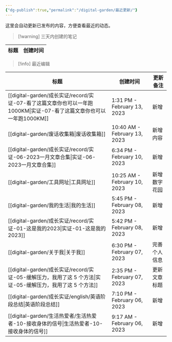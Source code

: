 ```yaml
---
{"dg-publish":true,"permalink":"/digital-garden/最近更新/"}
---
```



这里会自动更新已发布的内容，方便查看最近的动态。

> [!warning] 三天内创建的笔记

| 标题 | 创建时间 |
| -- | ---- |


> [!info] 最近编辑

| 标题                                                                                     | 创建时间                         | 更新备注   |
| -------------------------------------------------------------------------------------- | ---------------------------- | ------ |
| [[digital-garden/成长实证/record/实证-07-看了这篇文章你也可以一年跑1000KM\|实证-07-看了这篇文章你也可以一年跑1000KM]] | 1:31 PM - February 13, 2023  | 新增     |
| [[digital-garden/废话收集箱\|废话收集箱]]                                                     | 10:40 AM - February 13, 2023 | 新增内容   |
| [[digital-garden/成长实证/record/实证-06-2023一月文章合集\|实证-06-2023一月文章合集]]                   | 6:34 PM - February 10, 2023  | 新增     |
| [[digital-garden/工具网址\|工具网址]]                                                       | 10:25 AM - February 10, 2023 | 新增数字花园 |
| [[digital-garden/我的生活\|我的生活]]                                                       | 5:45 PM - February 08, 2023  | 新增     |
| [[digital-garden/成长实证/record/实证-01-这是我的2023\|实证-01-这是我的2023]]                       | 5:42 PM - February 08, 2023  | 新增     |
| [[digital-garden/关于我\|关于我]]                                                         | 6:30 PM - February 07, 2023  | 完善个人信息 |
| [[digital-garden/成长实证/record/实证-05-缓解压力，我用了这 5 个方法\|实证-05-缓解压力，我用了这 5 个方法]]         | 2:35 PM - February 07, 2023  | 更新文章标题 |
| [[digital-garden/成长实证/english/英语阶段总结\|英语阶段总结]]                                      | 7:10 PM - February 06, 2023  | 新增     |
| [[digital-garden/生活热爱者/生活热爱者-10-接收身体的信号\|生活热爱者-10-接收身体的信号]]                         | 9:17 AM - February 06, 2023  | 新增     |

